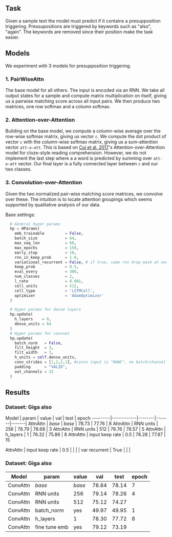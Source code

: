 
## Task
Given a sample text the model must predict if it contains a presupposition triggering. Pressupositions are triggered by keywords such as "also", "again". The keywords are removed since their position make the task easier.

## Models
We experiment with 3 models for presupposition triggering.

### 1. PairWiseAttn
The base model for all others. The input is encoded via an RNN.
We take all output states for a sample and compute matrix multiplication on itself,
giving us a pairwise matching score across all input pairs. We then produce two
matrices, one row softmax and a column softmax.

### 2. Attention-over-Attention
Building on the base model, we compute a column-wise average over the row-wise softmax matrix, giving us vector `c`. We compute the dot product of vector `c` with the column-wise softmax matrix, giving us a sum-attention vector `att-o-att`.
This is based on [Cui et al, 2017](https://arxiv.org/pdf/1607.04423.pdf)'s Attention-over-Attention model for cloze-style reading comprehension.
However, we do not implement the last step where a a word is predicted by summing over `att-o-att` vector. Our final layer is a fully connected layer between `c` and our two classes.

### 3. Convolution-over-Attention
Given the two normalized pair-wise matching score matrices, we convolve over these.
The intuition is to locate attention groupings which seems supported by qualitative analysis of our data.

Base settings:
```python
  # General hyper params
  hp = HParams(
    emb_trainable         = False,
    batch_size            = 64,
    max_seq_len           = 60,
    max_epochs            = 150,
    early_stop            = 10,
    rnn_in_keep_prob      = 1.0,
    variational_recurrent = False, # if true, same rnn drop mask at each step
    keep_prob             = 0.5,
    eval_every            = 300,
    num_classes           = 2,
    l_rate                = 0.001,
    cell_units            = 512,
    cell_type             = 'LSTMCell',
    optimizer             = 'AdamOptimizer'
  )

  # Hyper params for dense layers
  hp.update(
    h_layers    = 0,
    dense_units = 64
  )
  # Hyper params for convnet
  hp.update(
    batch_norm   = False,
    filt_height  = 3,
    filt_width   = 3,
    h_units = self.dense_units,
    conv_strides = [1,2,2,1], #since input is "NHWC", no batch/channel stride
    padding      = "VALID",
    out_channels = 32
  )
```

## Results

### Dataset: Giga also
Model    | param      | value  | val   | test  | epoch
---------|------------|--------|-------|-------|
AttnAttn | *base*     | *base* | 78.73 | 77.76 | 8
AttnAttn | RNN units  | 256    | 78.79 | 78.68 | 3
AttnAttn | RNN units  | 512    | 78.76 | 78.57 | 5
AttnAttn | h_layers   | 1      | 76.32 | 75.86 | 8
AttnAttn | input keep rate | 0.5    | 78.28 | 77.87 | 15

AttnAttn | input keep rate | 0.5    | | |
         | var recurrent | True    |  | |

### Dataset: Giga also
Model    | param         | value  | val   | test  | epoch
---------|---------------|--------|-------|-------|---
ConvAttn | *base*        | *base* | 78.64 | 78.14 | 7
ConvAttn | RNN units     | 256    | 79.14 | 78.26 | 4
ConvAttn | RNN units     | 512    | 75.12 | 74.27 |
ConvAttn | batch_norm    | yes    | 49.97 | 49.95 | 1
ConvAttn | h_layers      | 1      | 78.30 | 77.72 | 8
ConvAttn | fine tune emb | yes    | 79.12 | 73.19 |


